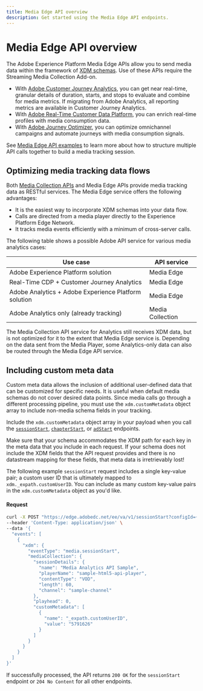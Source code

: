 ```yaml
---
title: Media Edge API overview
description: Get started using the Media Edge API endpoints.
---
```

# Media Edge API overview

The Adobe Experience Platform Media Edge APIs allow you to send media data within the framework of [XDM schemas](https://experienceleague.adobe.com/docs/experience-platform/xdm/home.html). Use of these APIs require the Streaming Media Collection Add-on.

* With [Adobe Customer Journey Analytics](https://experienceleague.adobe.com/docs/analytics-platform/using/cja-overview/cja-overview.html), you can get near real-time, granular details of duration, starts, and stops to evaluate and combine for media metrics. If migrating from Adobe Analytics, all reporting metrics are available in Customer Journey Analytics.
* With [Adobe Real-Time Customer Data Platform](https://experienceleague.adobe.com/docs/experience-platform/rtcdp/overview.html), you can enrich real-time profiles with media consumption data.
* With [Adobe Journey Optimizer](https://experienceleague.adobe.com/docs/journey-optimizer/using/get-started/get-started.html), you can optimize omnichannel campaigns and automate journeys with media consumption signals.

See [Media Edge API examples](../../getting-started/media-edge-examples.md) to learn more about how to structure multiple API calls together to build a media tracking session.

## Optimizing media tracking data flows

Both [Media Collection APIs](https://experienceleague.adobe.com/docs/media-analytics/using/implementation/streaming-media-apis/mc-api-overview.html#media-tracking-data-flows) and Media Edge APIs provide media tracking data as RESTful services. The Media Edge service offers the following advantages:

* It is the easiest way to incorporate XDM schemas into your data flow.
* Calls are directed from a media player directly to the Experience Platform Edge Network.
* It tracks media events efficiently with a minimum of cross-server calls.

The following table shows a possible Adobe API service for various media analytics cases:

| Use case | API service |
| -------- | ----------- |
| Adobe Experience Platform solution | Media Edge |
| Real-Time CDP + Customer Journey Analytics | Media Edge |
| Adobe Analytics + Adobe Experience Platform solution | Media Edge |
| Adobe Analytics only (already tracking) | Media Collection |

The Media Collection API service for Analytics still receives XDM data, but is not optimized for it to the extent that Media Edge service is. Depending on the data sent from the Media Player, some Analytics-only data can also be routed through the Media Edge API service.

## Including custom meta data

Custom meta data allows the inclusion of additional user-defined data that can be customized for specific needs. It is useful when default media schemas do not cover desired data points. Since media calls go through a different processing pipeline, you must use the `xdm.customMetadata` object array to include non-media schema fields in your tracking.

Include the `xdm.customMetadata` object array in your payload when you call the [`sessionStart`](sessions.md#sessionstart), [`chapterStart`](chapters.md#chapterstart), or [`adStart`](ads.md#adstart) endpoints.

<InlineAlert variant="warning" slots="text" />

Make sure that your schema accommodates the XDM path for each key in the meta data that you include in each request. If your schema does not include the XDM fields that the API request provides and there is no datastream mapping for these fields, that meta data is irretrievably lost!

The following example `sessionStart` request includes a single key-value pair; a custom user ID that is ultimately mapped to `xdm._expath.customUserID`. You can include as many custom key-value pairs in the `xdm.customMetadata` object as you'd like.

<CodeBlock slots="heading, code" repeat="1" languages="CURL"/>

#### Request

```sh
curl -X POST "https://edge.adobedc.net/ee/va/v1/sessionStart?configId={datastreamId}" \
--header 'Content-Type: application/json' \
--data '{
  "events": [
    {
      "xdm": {
        "eventType": "media.sessionStart",
        "mediaCollection": {
          "sessionDetails": {
            "name": "Media Analytics API Sample",
            "playerName": "sample-html5-api-player",
            "contentType": "VOD",
            "length": 60,
            "channel": "sample-channel"
          },
          "playhead": 0,
          "customMetadata": [
            {
              "name": "_expath.customUserID",
              "value": "5791626"
            }
          ]
        }
      }
    }
  ]
}'
```

If successfully processed, the API returns `200 OK` for the `sessionStart` endpoint or `204 No Content` for all other endpoints.
